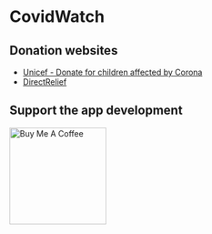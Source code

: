 # CovidWatch

## Donation websites

* [Unicef - Donate for children affected by Corona](https://www.unicef.org.uk/donate/coronavirus/)
* [DirectRelief](https://www.directrelief.org/emergency/coronavirus-outbreak/)


## Support the app development
<a href="https://www.buymeacoffee.com/gradlman" target="_blank"><img src="https://cdn.buymeacoffee.com/buttons/default-orange.png" alt="Buy Me A Coffee" width="170" ></a>
